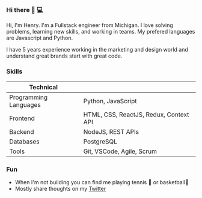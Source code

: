 ### Hi there 👋 💻

Hi, I'm Henry. I'm a Fullstack engineer from Michigan. I love solving problems, learning new skills, and working in teams. My prefered languages are Javascript and Python.

I have 5 years experience working in the marketing and design world and understand great brands start with great code.

### Skills 

| Technical             |                                                                           |
| --------------------- | ------------------------------------------------------------------------- |
| Programming Languages | Python, JavaScript                                                        |                 |
| Frontend              | HTML, CSS, ReactJS, Redux, Context API                                                        |
| Backend               | NodeJS, REST APIs                                   |
| Databases             | PostgreSQL                                   |
| Tools                 | Git, VSCode, Agile, Scrum                                                 |


### Fun 
- When I'm not building you can find me playing tennis 🎾 or basketball🏀
- Mostly share thoughts on my [Twitter](https://twitter.com/hbrophy93)










